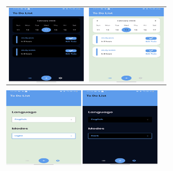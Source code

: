 <table>
  <tr>
    <td><img src="https://github.com/sherifelkady70/To-Do-Application/blob/master/WhatsApp%20Image%202024-02-14%20at%2001.00.33_ea916610.jpg" alt="Image 1" width="200" height="200"></td>
    <td><img src="https://github.com/sherifelkady70/To-Do-Application/blob/master/WhatsApp%20Image%202024-02-14%20at%2001.10.17_fd93d594.jpg" alt="Image 2" width="200" height="200"></td>
  </tr>
</table>
<img src="https://github.com/sherifelkady70/To-Do-Application/blob/master/WhatsApp%20Image%202024-02-14%20at%2001.00.33_5b5db1a1.jpg" alt="To DO App" width="200" height="200">
<img src="https://github.com/sherifelkady70/To-Do-Application/blob/master/WhatsApp%20Image%202024-02-14%20at%2001.10.16_8e308d39.jpg" alt="To DO App" width="200" height="200">

